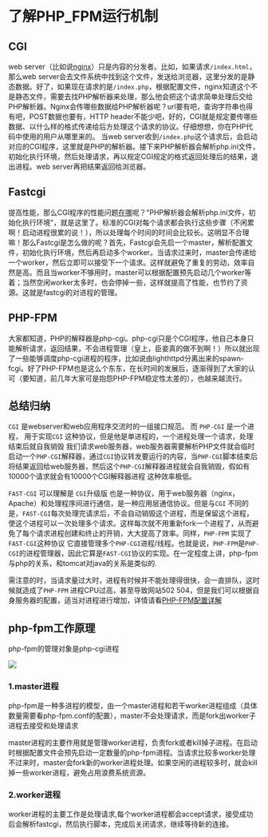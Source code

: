 # 了解PHP_FPM运行机制


## CGI

web server（比如说[nginx](https://www.baidu.com/s?wd=nginx&tn=24004469_oem_dg&rsv_dl=gh_pl_sl_csd)）只是内容的分发者。比如，如果请求`/index.html`，那么web server会去文件系统中找到这个文件，发送给浏览器，这里分发的是静态数据。好了，如果现在请求的是`/index.php`，根据配置文件，nginx知道这个不是静态文件，需要去找PHP解析器来处理，那么他会把这个请求简单处理后交给PHP解析器。Nginx会传哪些数据给PHP解析器呢？url要有吧，查询字符串也得有吧，POST数据也要有，HTTP header不能少吧，好的，CGI就是规定要传哪些数据、以什么样的格式传递给后方处理这个请求的协议。仔细想想，你在PHP代码中使用的用户从哪里来的。
当web server收到`/index.php`这个请求后，会启动对应的CGI程序，这里就是PHP的解析器。接下来PHP解析器会解析php.ini文件，初始化执行环境，然后处理请求，再以规定CGI规定的格式返回处理后的结果，退出进程。web server再把结果返回给浏览器。

## Fastcgi

提高性能，那么CGI程序的性能问题[在哪](https://www.baidu.com/s?wd=%E5%9C%A8%E5%93%AA&tn=24004469_oem_dg&rsv_dl=gh_pl_sl_csd)呢？"PHP解析器会解析php.ini文件，初始化执行环境"，就是这里了。标准的CGI对每个请求都会执行这些步骤（不闲累啊！启动进程很累的说！），所以处理每个时间的时间会比较长。这明显不合理嘛！那么Fastcgi是怎么做的呢？首先，Fastcgi会先启一个master，解析配置文件，初始化执行环境，然后再启动多个worker。当请求过来时，master会传递给一个worker，然后立即可以接受下一个请求。这样就避免了重复的劳动，效率自然是高。而且当worker不够用时，master可以根据配置预先启动几个worker等着；当然空闲worker太多时，也会停掉一些，这样就提高了性能，也节约了资源。这就是fastcgi的对进程的管理。

## PHP-FPM

大家都知道，PHP的解释器是php-cgi。php-cgi只是个CGI程序，他自己本身只能解析请求，返回结果，不会进程管理（皇上，臣妾真的做不到啊！）所以就出现了一些能够调度php-cgi进程的程序，比如说由lighthttpd分离出来的spawn-fcgi。好了PHP-FPM也是这么个东东，在长时间的发展后，逐渐得到了大家的认可（要知道，前几年大家可是抱怨PHP-FPM稳定性太差的），也越来越流行。


## 总结归纳

`CGI` 是webserver和web应用程序交流时的一组接口规范。 而 `PHP-CGI` 是一个进程， 用于实现`CGI` 这种协议，但是他是单进程的，一个进程处理一个请求，处理结束后就自我销毁
我们请求web服务器，web服务器需要解析PHP文件就会临时启动一个`PHP-CGI`解释器，通过`CGI`协议转发要运行的内容，当`PHP-CGI`脚本结束后将结果返回给web服务器，然后这个`PHP-CGI`解释器进程就会自我销毁，假如有10000个请求就会有10000个CGI解释器进程 这种效率极低。

`FAST-CGI` 可以理解是 `CGI`升级版 也是一种协议，用于web服务器（nginx，Apache）和处理程序间进行通信，是一种应用层通信协议。但是与`CGI` 不同的是，`FAST-CGI`每次处理完请求后，不会自动销毁这个进程，而是保留这个进程，使这个进程可以一次处理多个请求。这样每次就不用重新fork一个进程了，从而避免了每个请求进程创建和终止的开销，大大提高了效率。同样，`PHP-FPM`  实现了 `FAST-CGI`这种协议 它直接管理多个`PHP-CGI`进程/线程。也就是说，`PHP-FPM`是`PHP-CGI`的进程管理器，因此它算是`FAST-CGI`协议的实现。在一定程度上讲，php-fpm与php的关系，和tomcat对java的关系是类似的.

需注意的时，当请求量过大时，进程有时候并不能处理得很快，会一直排队，这时候就造成了`PHP-FPM` 进程CPU过高，甚至导致网站502 504，但是我们可以根据自身服务器的配置，适当对进程进行增加，详情请看[PHP-FPM配置详解](php/PHP优化配置/PHP-FPM配置详解.md) 

## php-fpm工作原理

php-fpm的管理对象是php-cgi进程

![](blob:http://vue-admin.linyiyuan.top/23fa88ca-1eae-430b-b4ee-7afe3b33b4a7)

### 1.master进程

php-fpm是一种多进程的模型，由一个master进程和若干worker进程组成（具体数量需要看php-fpm.conf的配置），master不会处理请求，而是fork出worker子进程去接受和处理请求

master进程的主要作用就是管理worker进程，负责fork或者kill掉子进程。在启动时根据配置文件会预先启动一定数量的php-fpm进程。当请求比较多worker处理不过来时，master会fork新的worker进程处理。如果空闲的进程较多时，就会kill掉一些worker进程，避免占用浪费系统资源。

### 2.worker进程

worker进程的主要工作是处理请求,每个worker进程都会accept请求，接受成功后会解析fastcgi，然后执行脚本，完成后关闭请求，继续等待新的连接。

